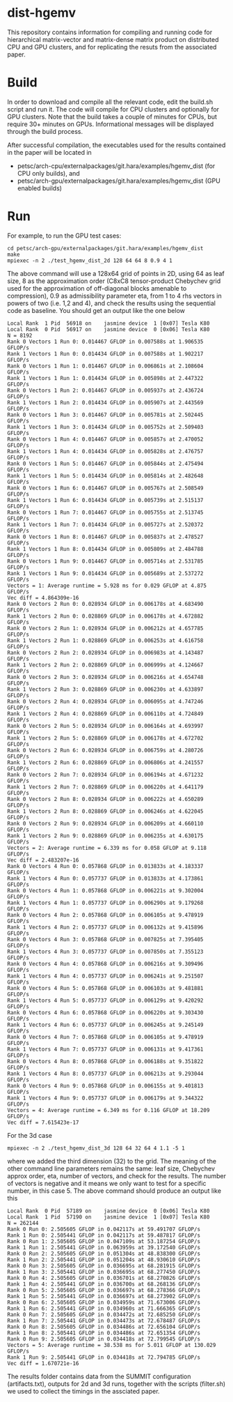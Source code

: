 # dist-hgemv

This repository contains information for compiling and running code for hierarchical matrix-vector and matrix-dense matrix product on distributed CPU and GPU clusters, and for replicating the resuts from the associated paper.  

# Build

In order to download and compile all the relevant code, edit the build.sh script and run it. The code will compile for CPU clusters and optionally for GPU clusters. Note that the build takes a couple of minutes for CPUs, but require 30+ minutes on GPUs. Informational messages will be displayed through the build process.

After successful compilation, the executables used for the results contained in the paper will be located in
* petsc/arch-cpu/externalpackages/git.hara/examples/hgemv_dist (for CPU only builds), and 
* petsc/arch-gpu/externalpackages/git.hara/examples/hgemv_dist (GPU enabled builds)

# Run 

For example, to run the GPU test cases:
```
cd petsc/arch-gpu/externalpackages/git.hara/examples/hgemv_dist
make
mpiexec -n 2 ./test_hgemv_dist_2d 128 64 64 8 0.9 4 1
```
The above command will use a 128x64 grid of points in 2D, using 64 as leaf size, 8 as the approximation order (C8xC8 
tensor-product Chebychev grid used for the approximation of off-diagonal blocks amenable to compression), 0.9 as admissibility parameter eta, from 1 to 4 rhs vectors in powers of two (i.e. 1,2 and 4), and check the results using the sequential code as baseline. You should get an output like the one below
```
Local Rank  1 Pid  56918 on    jasmine device  1 [0x07] Tesla K80
Local Rank  0 Pid  56917 on    jasmine device  0 [0x06] Tesla K80
N = 8192
Rank 0 Vectors 1 Run 0: 0.014467 GFLOP in 0.007588s at 1.906535 GFLOP/s
Rank 1 Vectors 1 Run 0: 0.014434 GFLOP in 0.007588s at 1.902217 GFLOP/s
Rank 0 Vectors 1 Run 1: 0.014467 GFLOP in 0.006861s at 2.108604 GFLOP/s
Rank 1 Vectors 1 Run 1: 0.014434 GFLOP in 0.005898s at 2.447322 GFLOP/s
Rank 0 Vectors 1 Run 2: 0.014467 GFLOP in 0.005937s at 2.436724 GFLOP/s
Rank 1 Vectors 1 Run 2: 0.014434 GFLOP in 0.005907s at 2.443569 GFLOP/s
Rank 0 Vectors 1 Run 3: 0.014467 GFLOP in 0.005781s at 2.502445 GFLOP/s
Rank 1 Vectors 1 Run 3: 0.014434 GFLOP in 0.005752s at 2.509403 GFLOP/s
Rank 0 Vectors 1 Run 4: 0.014467 GFLOP in 0.005857s at 2.470052 GFLOP/s
Rank 1 Vectors 1 Run 4: 0.014434 GFLOP in 0.005828s at 2.476757 GFLOP/s
Rank 0 Vectors 1 Run 5: 0.014467 GFLOP in 0.005844s at 2.475494 GFLOP/s
Rank 1 Vectors 1 Run 5: 0.014434 GFLOP in 0.005814s at 2.482648 GFLOP/s
Rank 0 Vectors 1 Run 6: 0.014467 GFLOP in 0.005767s at 2.508549 GFLOP/s
Rank 1 Vectors 1 Run 6: 0.014434 GFLOP in 0.005739s at 2.515137 GFLOP/s
Rank 0 Vectors 1 Run 7: 0.014467 GFLOP in 0.005755s at 2.513745 GFLOP/s
Rank 1 Vectors 1 Run 7: 0.014434 GFLOP in 0.005727s at 2.520372 GFLOP/s
Rank 0 Vectors 1 Run 8: 0.014467 GFLOP in 0.005837s at 2.478527 GFLOP/s
Rank 1 Vectors 1 Run 8: 0.014434 GFLOP in 0.005809s at 2.484788 GFLOP/s
Rank 0 Vectors 1 Run 9: 0.014467 GFLOP in 0.005714s at 2.531785 GFLOP/s
Rank 1 Vectors 1 Run 9: 0.014434 GFLOP in 0.005689s at 2.537272 GFLOP/s
Vectors = 1: Average runtime = 5.928 ms for 0.029 GFLOP at 4.875 GFLOP/s
Vec diff = 4.864309e-16
Rank 0 Vectors 2 Run 0: 0.028934 GFLOP in 0.006178s at 4.683490 GFLOP/s
Rank 1 Vectors 2 Run 0: 0.028869 GFLOP in 0.006178s at 4.672882 GFLOP/s
Rank 0 Vectors 2 Run 1: 0.028934 GFLOP in 0.006212s at 4.657785 GFLOP/s
Rank 1 Vectors 2 Run 1: 0.028869 GFLOP in 0.006253s at 4.616758 GFLOP/s
Rank 0 Vectors 2 Run 2: 0.028934 GFLOP in 0.006983s at 4.143487 GFLOP/s
Rank 1 Vectors 2 Run 2: 0.028869 GFLOP in 0.006999s at 4.124667 GFLOP/s
Rank 0 Vectors 2 Run 3: 0.028934 GFLOP in 0.006216s at 4.654748 GFLOP/s
Rank 1 Vectors 2 Run 3: 0.028869 GFLOP in 0.006230s at 4.633897 GFLOP/s
Rank 0 Vectors 2 Run 4: 0.028934 GFLOP in 0.006095s at 4.747246 GFLOP/s
Rank 1 Vectors 2 Run 4: 0.028869 GFLOP in 0.006110s at 4.724849 GFLOP/s
Rank 0 Vectors 2 Run 5: 0.028934 GFLOP in 0.006164s at 4.693997 GFLOP/s
Rank 1 Vectors 2 Run 5: 0.028869 GFLOP in 0.006178s at 4.672702 GFLOP/s
Rank 0 Vectors 2 Run 6: 0.028934 GFLOP in 0.006759s at 4.280726 GFLOP/s
Rank 1 Vectors 2 Run 6: 0.028869 GFLOP in 0.006806s at 4.241557 GFLOP/s
Rank 0 Vectors 2 Run 7: 0.028934 GFLOP in 0.006194s at 4.671232 GFLOP/s
Rank 1 Vectors 2 Run 7: 0.028869 GFLOP in 0.006220s at 4.641179 GFLOP/s
Rank 0 Vectors 2 Run 8: 0.028934 GFLOP in 0.006222s at 4.650289 GFLOP/s
Rank 1 Vectors 2 Run 8: 0.028869 GFLOP in 0.006246s at 4.622045 GFLOP/s
Rank 0 Vectors 2 Run 9: 0.028934 GFLOP in 0.006209s at 4.660110 GFLOP/s
Rank 1 Vectors 2 Run 9: 0.028869 GFLOP in 0.006235s at 4.630175 GFLOP/s
Vectors = 2: Average runtime = 6.339 ms for 0.058 GFLOP at 9.118 GFLOP/s
Vec diff = 2.483207e-16
Rank 0 Vectors 4 Run 0: 0.057868 GFLOP in 0.013833s at 4.183337 GFLOP/s
Rank 1 Vectors 4 Run 0: 0.057737 GFLOP in 0.013833s at 4.173861 GFLOP/s
Rank 0 Vectors 4 Run 1: 0.057868 GFLOP in 0.006221s at 9.302004 GFLOP/s
Rank 1 Vectors 4 Run 1: 0.057737 GFLOP in 0.006290s at 9.179268 GFLOP/s
Rank 0 Vectors 4 Run 2: 0.057868 GFLOP in 0.006105s at 9.478919 GFLOP/s
Rank 1 Vectors 4 Run 2: 0.057737 GFLOP in 0.006132s at 9.415896 GFLOP/s
Rank 0 Vectors 4 Run 3: 0.057868 GFLOP in 0.007825s at 7.395405 GFLOP/s
Rank 1 Vectors 4 Run 3: 0.057737 GFLOP in 0.007850s at 7.355123 GFLOP/s
Rank 0 Vectors 4 Run 4: 0.057868 GFLOP in 0.006216s at 9.309496 GFLOP/s
Rank 1 Vectors 4 Run 4: 0.057737 GFLOP in 0.006241s at 9.251507 GFLOP/s
Rank 0 Vectors 4 Run 5: 0.057868 GFLOP in 0.006103s at 9.481881 GFLOP/s
Rank 1 Vectors 4 Run 5: 0.057737 GFLOP in 0.006129s at 9.420292 GFLOP/s
Rank 0 Vectors 4 Run 6: 0.057868 GFLOP in 0.006220s at 9.303430 GFLOP/s
Rank 1 Vectors 4 Run 6: 0.057737 GFLOP in 0.006245s at 9.245149 GFLOP/s
Rank 0 Vectors 4 Run 7: 0.057868 GFLOP in 0.006105s at 9.478919 GFLOP/s
Rank 1 Vectors 4 Run 7: 0.057737 GFLOP in 0.006131s at 9.417361 GFLOP/s
Rank 0 Vectors 4 Run 8: 0.057868 GFLOP in 0.006188s at 9.351822 GFLOP/s
Rank 1 Vectors 4 Run 8: 0.057737 GFLOP in 0.006213s at 9.293044 GFLOP/s
Rank 0 Vectors 4 Run 9: 0.057868 GFLOP in 0.006155s at 9.401813 GFLOP/s
Rank 1 Vectors 4 Run 9: 0.057737 GFLOP in 0.006179s at 9.344322 GFLOP/s
Vectors = 4: Average runtime = 6.349 ms for 0.116 GFLOP at 18.209 GFLOP/s
Vec diff = 7.615423e-17
```
For the 3d case
```
mpiexec -n 2 ./test_hgemv_dist_3d 128 64 32 64 4 1.1 -5 1
```
where we added the third dimension (32) to the grid. The meaning of the other command line parameters remains the same: leaf size, Chebychev approx order, eta, number of vectors, and check for the results. The number of vectors is negative and it means we only want to test for a specific number, in this case 5. The above command should produce an output like this
```
Local Rank  0 Pid  57189 on    jasmine device  0 [0x06] Tesla K80
Local Rank  1 Pid  57190 on    jasmine device  1 [0x07] Tesla K80
N = 262144
Rank 0 Run 0: 2.505605 GFLOP in 0.042117s at 59.491707 GFLOP/s
Rank 1 Run 0: 2.505441 GFLOP in 0.042117s at 59.487817 GFLOP/s
Rank 0 Run 1: 2.505605 GFLOP in 0.047109s at 53.187254 GFLOP/s
Rank 1 Run 1: 2.505441 GFLOP in 0.063959s at 39.172540 GFLOP/s
Rank 0 Run 2: 2.505605 GFLOP in 0.051304s at 48.838300 GFLOP/s
Rank 1 Run 2: 2.505441 GFLOP in 0.051204s at 48.930610 GFLOP/s
Rank 0 Run 3: 2.505605 GFLOP in 0.036695s at 68.281915 GFLOP/s
Rank 1 Run 3: 2.505441 GFLOP in 0.036695s at 68.277450 GFLOP/s
Rank 0 Run 4: 2.505605 GFLOP in 0.036701s at 68.270826 GFLOP/s
Rank 1 Run 4: 2.505441 GFLOP in 0.036700s at 68.268136 GFLOP/s
Rank 0 Run 5: 2.505605 GFLOP in 0.036697s at 68.278366 GFLOP/s
Rank 1 Run 5: 2.505441 GFLOP in 0.036697s at 68.273902 GFLOP/s
Rank 0 Run 6: 2.505605 GFLOP in 0.034959s at 71.673006 GFLOP/s
Rank 1 Run 6: 2.505441 GFLOP in 0.034960s at 71.666365 GFLOP/s
Rank 0 Run 7: 2.505605 GFLOP in 0.034472s at 72.685250 GFLOP/s
Rank 1 Run 7: 2.505441 GFLOP in 0.034473s at 72.678487 GFLOP/s
Rank 0 Run 8: 2.505605 GFLOP in 0.034486s at 72.656104 GFLOP/s
Rank 1 Run 8: 2.505441 GFLOP in 0.034486s at 72.651354 GFLOP/s
Rank 0 Run 9: 2.505605 GFLOP in 0.034418s at 72.799545 GFLOP/s
Vectors = 5: Average runtime = 38.538 ms for 5.011 GFLOP at 130.029 GFLOP/s
Rank 1 Run 9: 2.505441 GFLOP in 0.034418s at 72.794785 GFLOP/s
Vec diff = 1.670721e-16
```
The results folder contains data from the SUMMIT configuration (artifacts.txt), outputs for 2d and 3d runs, together with the scripts (filter.sh) we used to collect the timings in the assciated paper.
